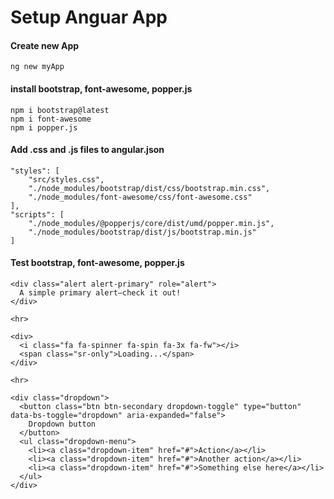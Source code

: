 # Setup Anguar App

#### Create new App
```
ng new myApp
```

#### install bootstrap, font-awesome, popper.js
```
npm i bootstrap@latest
npm i font-awesome
npm i popper.js
```
#### Add .css and .js files to angular.json
```
"styles": [
	"src/styles.css",
	"./node_modules/bootstrap/dist/css/bootstrap.min.css",
	"./node_modules/font-awesome/css/font-awesome.css"
],
"scripts": [
	"./node_modules/@popperjs/core/dist/umd/popper.min.js",
	"./node_modules/bootstrap/dist/js/bootstrap.min.js"
]
```
#### Test bootstrap, font-awesome, popper.js
```
<div class="alert alert-primary" role="alert">
  A simple primary alert—check it out!
</div>

<hr>

<div>
  <i class="fa fa-spinner fa-spin fa-3x fa-fw"></i>
  <span class="sr-only">Loading...</span>
</div>

<hr>

<div class="dropdown">
  <button class="btn btn-secondary dropdown-toggle" type="button" data-bs-toggle="dropdown" aria-expanded="false">
    Dropdown button
  </button>
  <ul class="dropdown-menu">
    <li><a class="dropdown-item" href="#">Action</a></li>
    <li><a class="dropdown-item" href="#">Another action</a></li>
    <li><a class="dropdown-item" href="#">Something else here</a></li>
  </ul>
</div>

```


